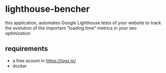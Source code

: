 # lighthouse-bencher
this application, automates Google Lighthouse tests of your website to track the evolution of the important "loading time" metrics in your seo optimization

## requirements
- a free acount in https://logz.io/
- docker
